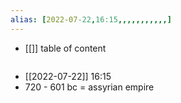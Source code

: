 ```yaml
---
alias: [2022-07-22,16:15,,,,,,,,,,,]
---
```

- [[]]
table of content
```toc
```

- [[2022-07-22]] 16:15
- 720 - 601 bc = assyrian empire